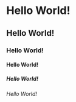 # Hello World! 
## Hello World!
### Hello World!
#### Hello World!
##### Hello World! 
###### Hello World! 
